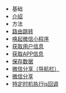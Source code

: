 - 基础
 - [介绍](zh-cn/introduction) 
- 方法
 - [路由跳转](zh-cn/khtAppRouteRequest)
 - [唤起微信小程序](zh-cn/intentMiniProgram)
 - [获取用户信息](zh-cn/khtRequestAppCurrentUser)
 - [获取APP信息](zh-cn/khtRequestAppInfo)
 - [保存数据](zh-cn/khtSaveString)
 - [微信分享（导航栏）](zh-cn/tpAppShare)
 - [微信分享](zh-cn/tpH5Share)
 - [特定时机执行js回调](zh-cn/khtExcuteJSCallback)
